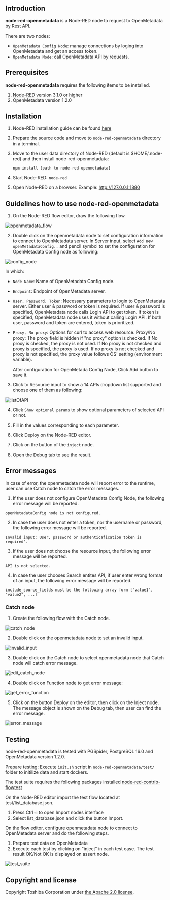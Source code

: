 ## Introduction

**node-red-openmetadata** is a Node-RED node to request to OpenMetadata by Rest API.

There are two nodes:
- `OpenMetadata Config Node`: manage connections by loging into OpenMetadata and get an access token.
- `OpenMetadata Node`: call OpenMetadata API by requests.

## Prerequisites

**node-red-openmetadata** requires the following items to be installed.

1. [Node-RED](https://nodered.org/) version 3.1.0 or higher
2. OpenMetadata version 1.2.0

## Installation

1. Node-RED installation guide can be found [here](https://github.com/node-red/node-red)

2. Prepare the source code and move to `node-red-openmetadata` directory in a terminal.

3. Move to the user data directory of Node-RED (default is $HOME/.node-red) and then install node-red-openmetadata:

    `npm install [path to node-red-openmetadata]`

4. Start Node-RED: `node-red`

5. Open Node-RED on a browser. Example: http://127.0.0.1:1880

## Guidelines how to use node-red-openmetadata

1. On the Node-RED flow editor, draw the following flow.

![openmetadata_flow](images/openmetadata_flow.PNG)

2. Double click on the openmetadata node to set configuration information to connect to OpenMetadata server. In Server input, select `Add new openMetadataConfig..` and pencil symbol to set the configuration for OpenMetadata Config node as following:

![config_node](images/configNode.PNG)

   In which:
* `Node Name`: Name of OpenMetadata Config node.
* `Endpoint`: Endpoint of OpenMetadata server.
* `User, Password, Token`: Necessary parameters  to login to OpenMetadata server.
Either user & password or token is required. If user & password is specified, OpenMetadata node calls Login API to get token.  If token is specified, OpenMetadata node uses it without calling Login API. If both user, password and token are entered, token is prioritized.
* `Proxy, No proxy`: Options for curl to access web resource.
Proxy/No proxy: The proxy field is hidden if "no proxy" option is checked. If No proxy is checked, the proxy is not used. If No proxy is not checked and proxy is specified, the proxy is used. If no proxy is not checked and proxy is not specified, the proxy value follows OS' setting (environment variable).

  After configuration for OpenMetada Config Node, Click Add button to save it. 

3. Click to Resource input to show a 14 APIs dropdown list supported and choose one of them as following:

![listOfAPI](images/listOfAPI.png)

4. Click `Show optional params` to show optional parameters of selected API or not.

5. Fill in the values corresponding to each parameter.

6. Click Deploy on the Node-RED editor.

7. Click on the button of the `inject` node.

8. Open the Debug tab to see the result.


## Error messages

In case of error, the openmetadata node will report error to the runtime, user can use Catch node to catch the error messages.
1. If the user does not configure OpenMetadata Config Node, the following error message will be reported.
```
openMetadataConfig node is not configured.
```

2. In case the user does not enter a token, nor the username or password, the following error message will be reported.
```
Invalid input: User, password or authenticafication token is required'.
```

3. If the user does not choose the resource input, the following error message will be reported.
```
API is not selected.
```

4. In case the user chooses Search entites API, if user enter wrong format of an input, the following error message will be reported.
```
include_source_fields must be the following array form ["value1", "value2", ...]
```

### Catch node

1.  Create the following flow with the Catch node.

![catch_node](images/catchNode.PNG)

2. Double click on the openmetadata node to set an invalid input.

![invalid_input](images/invalid_input.PNG)

3. Double click on the Catch node to select openmetadata node that Catch node will catch error message.

![edit_catch_node](images/edit_catch.PNG)

4. Double click on Function node to get error message:

![get_error_function](images/getErrorFunction.PNG)

5. Click on the button Deploy on the editor, then click on the Inject node. The message object is shown on the Debug tab, then user can find the error message.

![error_message](images/debug.PNG)

## Testing

node-red-openmetadata is tested with PGSpider, PostgreSQL 16.0 and OpenMetadata version 1.2.0.

Prepare testing: Execute `init.sh` script in `node-red-openmetadata/test/` folder to initilize data and start dockers.

The test suite requires the following packages installed
[node-red-contrib-flowtest](https://github.com/steineey/node-red-contrib-flowtest)

On the Node-RED editor import the test flow located at test/list_database.json.
1. Press Ctrl+i to open Import nodes interface
2. Select list_database.json and click the button Import.

On the flow editor, configure openmetadata node to connect to OpenMetadata server and do the following steps.
1. Prepare test data on OpenMetadata
2. Execute each test by clicking on "inject" in each test case. The test result OK/Not OK is displayed on assert node.

![test_suite](images/list_database.PNG)

## Copyright and license

Copyright Toshiba Corporation under [the Apache 2.0 license](LICENSE).
